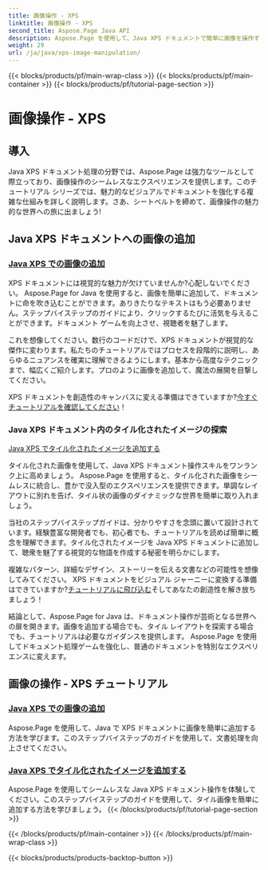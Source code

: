 ```yaml
---
title: 画像操作 - XPS
linktitle: 画像操作 - XPS
second_title: Aspose.Page Java API
description: Aspose.Page を使用して、Java XPS ドキュメントで簡単に画像を操作する技術を発見してください。ドキュメント処理を強化するために、画像をシームレスに追加して並べて表示する方法を学びます。
weight: 29
url: /ja/java/xps-image-manipulation/
---
```


{{< blocks/products/pf/main-wrap-class >}}
{{< blocks/products/pf/main-container >}}
{{< blocks/products/pf/tutorial-page-section >}}

# 画像操作 - XPS


## 導入

Java XPS ドキュメント処理の分野では、Aspose.Page は強力なツールとして際立っており、画像操作のシームレスなエクスペリエンスを提供します。このチュートリアル シリーズでは、魅力的なビジュアルでドキュメントを強化する複雑な仕組みを詳しく説明します。さあ、シートベルトを締めて、画像操作の魅力的な世界への旅に出ましょう!

## Java XPS ドキュメントへの画像の追加
### [Java XPS での画像の追加](./add-image/)

XPS ドキュメントには視覚的な魅力が欠けていませんか?心配しないでください。 Aspose.Page for Java を使用すると、画像を簡単に追加して、ドキュメントに命を吹き込むことができます。ありきたりなテキストはもう必要ありません。ステップバイステップのガイドにより、クリックするたびに活気を与えることができます。ドキュメント ゲームを向上させ、視聴者を魅了します。

これを想像してください。数行のコードだけで、XPS ドキュメントが視覚的な傑作に変わります。私たちのチュートリアルではプロセスを段階的に説明し、あらゆるニュアンスを確実に理解できるようにします。基本から高度なテクニックまで、幅広くご紹介します。プロのように画像を追加して、魔法の展開を目撃してください。

 XPS ドキュメントを創造性のキャンバスに変える準備はできていますか?[今すぐチュートリアルを確認してください](./add-image/)！

### Java XPS ドキュメント内のタイル化されたイメージの探索
[Java XPS でタイル化されたイメージを追加する](./add-tiled-image/)

タイル化された画像を使用して、Java XPS ドキュメント操作スキルをワンランク上に高めましょう。 Aspose.Page を使用すると、タイル化された画像をシームレスに統合し、豊かで没入型のエクスペリエンスを提供できます。単調なレイアウトに別れを告げ、タイル状の画像のダイナミックな世界を簡単に取り入れましょう。

当社のステップバイステップガイドは、分かりやすさを念頭に置いて設計されています。経験豊富な開発者でも、初心者でも、チュートリアルを読めば簡単に概念を理解できます。タイル化されたイメージを Java XPS ドキュメントに追加して、聴衆を魅了する視覚的な物語を作成する秘密を明らかにします。

複雑なパターン、詳細なデザイン、ストーリーを伝える文書などの可能性を想像してみてください。 XPS ドキュメントをビジュアル ジャーニーに変換する準備はできていますか?[チュートリアルに飛び込む](./add-tiled-image/)そしてあなたの創造性を解き放ちましょう！

結論として、Aspose.Page for Java は、ドキュメント操作が芸術となる世界への扉を開きます。画像を追加する場合でも、タイル レイアウトを探索する場合でも、チュートリアルは必要なガイダンスを提供します。 Aspose.Page を使用してドキュメント処理ゲームを強化し、普通のドキュメントを特別なエクスペリエンスに変えます。
## 画像の操作 - XPS チュートリアル
### [Java XPS での画像の追加](./add-image/)
Aspose.Page を使用して、Java で XPS ドキュメントに画像を簡単に追加する方法を学びます。このステップバイステップのガイドを使用して、文書処理を向上させてください。
### [Java XPS でタイル化されたイメージを追加する](./add-tiled-image/)
Aspose.Page を使用してシームレスな Java XPS ドキュメント操作を体験してください。このステップバイステップのガイドを使用して、タイル画像を簡単に追加する方法を学びましょう。
{{< /blocks/products/pf/tutorial-page-section >}}

{{< /blocks/products/pf/main-container >}}
{{< /blocks/products/pf/main-wrap-class >}}

{{< blocks/products/products-backtop-button >}}
